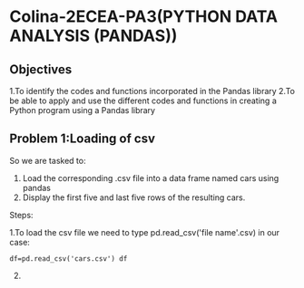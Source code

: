 # Colina-2ECEA-PA3(PYTHON DATA ANALYSIS (PANDAS))

## Objectives
1.To identify the codes and functions incorporated in the Pandas library 
2.To be able to apply and use the different codes and functions in creating a Python program using a 
Pandas library

## Problem 1:Loading of csv

So we are tasked to:
1. Load the corresponding .csv file into a data frame named cars using pandas
2. Display the first five and last five rows of the resulting cars.

Steps:

1.To load the csv file we need to type pd.read_csv('file name'.csv) in our case:

`
df=pd.read_csv('cars.csv')
df
`

2.
